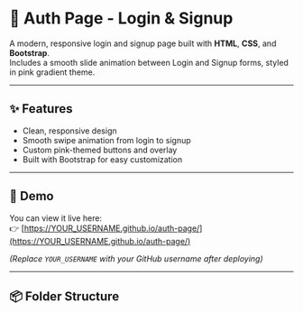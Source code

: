 # 🌸 Auth Page - Login & Signup

A modern, responsive login and signup page built with **HTML**, **CSS**, and **Bootstrap**.  
Includes a smooth slide animation between Login and Signup forms, styled in pink gradient theme.

---

## ✨ Features
- Clean, responsive design
- Smooth swipe animation from login to signup
- Custom pink-themed buttons and overlay
- Built with Bootstrap for easy customization

---

## 🚀 Demo
You can view it live here:  
👉 [https://YOUR_USERNAME.github.io/auth-page/](https://YOUR_USERNAME.github.io/auth-page/)

*(Replace `YOUR_USERNAME` with your GitHub username after deploying)*

---

## 📦 Folder Structure
